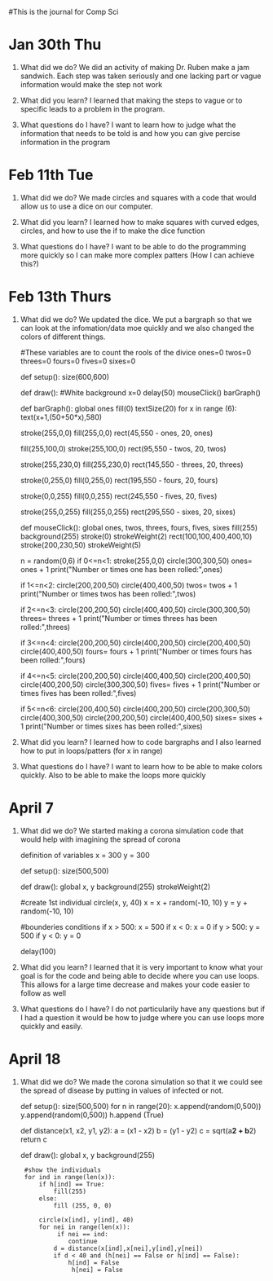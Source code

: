 #This is the journal for Comp Sci

# Jan 30th Thu
1. What did we do?
We did an activity of making Dr. Ruben make a jam sandwich. Each step was taken seriously and one lacking part or vague information would make the step not work

1. What did you learn?
I learned that making the steps to vague or to specific leads to a problem in the program.

1. What questions do I have?
I want to learn how to judge what the information that needs to be told is and how you can give percise information in the program

# Feb 11th Tue
1. What did we do?
We made circles and squares with a code that would allow us to use a dice on our computer. 

1. What did you learn?
I learned how to make squares with curved edges, circles, and how to use the if to make the dice function

1. What questions do I have?
I want to be able to do the programming more quickly so I can make more complex patters (How I can achieve this?)

# Feb 13th Thurs
1. What did we do?
We updated the dice. We put a bargraph so that we can look at the infomation/data moe quickly and we also changed the colors of different things.
   
    #These variables are to count the rools of the divice
    ones=0
    twos=0
    threes=0
    fours=0
    fives=0
    sixes=0

    def setup():
        size(600,600)

    def draw():
         #White background
         x=0
        delay(50)
        mouseClick()
        barGraph()

    
    def barGraph():
        global ones
        fill(0)
        textSize(20)
        for x in range (6):
             text(x+1,(50+50*x),580)
   
    stroke(255,0,0)
    fill(255,0,0)
    rect(45,550 - ones, 20, ones)
    
    fill(255,100,0)
    stroke(255,100,0)
    rect(95,550 - twos, 20, twos)
    
    stroke(255,230,0)
    fill(255,230,0)
    rect(145,550 - threes, 20, threes)
    
    stroke(0,255,0)
    fill(0,255,0)
    rect(195,550 - fours, 20, fours)
    
    stroke(0,0,255)
    fill(0,0,255)
    rect(245,550 - fives, 20, fives)
    
    stroke(255,0,255)
    fill(255,0,255)
    rect(295,550 - sixes, 20, sixes)


    def mouseClick():
        global ones, twos, threes, fours, fives, sixes
        fill(255)
        background(255)
        stroke(0)
        strokeWeight(2)
        rect(100,100,400,400,10)
        stroke(200,230,50)
        strokeWeight(5)

    n = random(0,6)
    if 0<=n<1:
        stroke(255,0,0)
        circle(300,300,50)
        ones= ones + 1
        print("Number or times one has been rolled:",ones)

    if 1<=n<2:
        circle(200,200,50)
        circle(400,400,50)
        twos= twos + 1
        print("Number or times twos has been rolled:",twos)

    if 2<=n<3:
        circle(200,200,50)
        circle(400,400,50)
        circle(300,300,50)
        threes= threes + 1
        print("Number or times threes has been rolled:",threes)
    
    if 3<=n<4:
        circle(200,200,50)
        circle(400,200,50)
        circle(200,400,50)
        circle(400,400,50)
        fours= fours + 1
        print("Number or times fours has been rolled:",fours)
        
    if 4<=n<5:
        circle(200,200,50)
        circle(400,400,50)
        circle(200,400,50)
        circle(400,200,50)
        circle(300,300,50)
        fives= fives + 1
        print("Number or times fives has been rolled:",fives)

    if 5<=n<6:
        circle(200,400,50)
        circle(400,200,50)
        circle(200,300,50)
        circle(400,300,50)
        circle(200,200,50)
        circle(400,400,50)
        sixes= sixes + 1
        print("Number or times sixes has been rolled:",sixes)

1. What did you learn?
I learned how to code bargraphs and I also learned how to put in loops/patters (for x in range)

1. What questions do I have?
I want to learn how to be able to make colors quickly. Also to be able to make the loops more quickly

# April 7
1. What did we do? 
We started making a corona simulation code that would help with imagining the spread of corona

    definition of variables
    x = 300
    y = 300

    def setup():
        size(500,500)
    
    def draw():
        global x, y
        background(255)
            strokeWeight(2)
    
    #create 1st individual
    circle(x, y, 40)
    x = x + random(-10, 10)
    y = y + random(-10, 10)
        
    #bounderies conditions
    if x > 500:
        x = 500
    if x < 0:
        x = 0
    if y > 500:
        y = 500
    if y < 0:
        y = 0
    
    delay(100)

1. What did you learn?
I learned that it is very important to know what your goal is for the code and being able to decide where you can use loops. This allows for a large time decrease and makes your code easier to follow as well

1. What questions do I have?
I do not particularily have any questions but if I had a question it would be how to judge where you can use loops more quickly and easily.


# April 18
1. What did we do?
We made the corona simulation so that it we could see the spread of disease by putting in values of infected or not.

    def setup():
     size(500,500)
        for n in range(20):
         x.append(random(0,500))
         y.append(random(0,500))
         h.append (True)
        
    def distance(x1, x2, y1, y2):
        a = (x1 - x2)
         b = (y1 - y2)
        c = sqrt(a**2 + b**2) 
        return c
    
    def draw():
         global x, y
         background(255)
    
        #show the individuals
        for ind in range(len(x)): 
            if h[ind] == True:
                fill(255)
            else:
                fill (255, 0, 0)
        
            circle(x[ind], y[ind], 40)
            for nei in range(len(x)):
                 if nei == ind:
                    continue
                d = distance(x[ind],x[nei],y[ind],y[nei])
                if d < 40 and (h[nei] == False or h[ind] == False):
                    h[ind] = False
                     h[nei] = False
